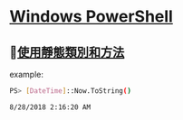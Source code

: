 # [Windows PowerShell](https://ss64.com/ps/)

## [使用靜態類別和方法](https://docs.microsoft.com/zh-tw/powershell/scripting/getting-started/cookbooks/using-static-classes-and-methods?view=powershell-6)

example:

```bash
PS> [DateTime]::Now.ToString()

8/28/2018 2:16:20 AM
```
